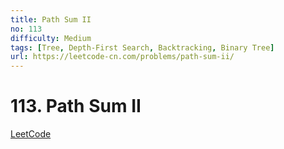 ```yaml
---
title: Path Sum II
no: 113
difficulty: Medium
tags: [Tree, Depth-First Search, Backtracking, Binary Tree]
url: https://leetcode-cn.com/problems/path-sum-ii/
---
```


# 113. Path Sum II

[LeetCode](https://leetcode-cn.com/problems/path-sum-ii/)

